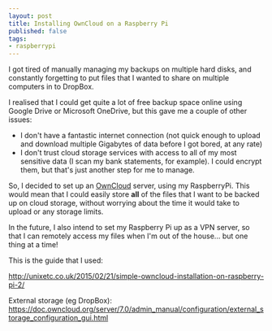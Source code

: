 ```yaml
---
layout: post
title: Installing OwnCloud on a Raspberry Pi
published: false
tags:
- raspberrypi
---
```


I got tired of manually managing my backups on multiple hard disks, and constantly forgetting to put files that I wanted to share on multiple computers in to DropBox. 

I realised that I could get quite a lot of free backup space online using Google Drive or Microsoft OneDrive, but this gave me a couple of other issues:

 - I don't have a fantastic internet connection (not quick enough to upload and download multiple Gigabytes of data before I got bored, at any rate)
 - I don't trust cloud storage services with access to all of my most sensitive data (I scan my bank statements, for example). I could encrypt them, but that's just another step for me to manage.
 
So, I decided to set up an [OwnCloud](https://owncloud.org/) server, using my RaspberryPi. This would mean that I could easily store **all** of the files that I want to be backed up on cloud storage, without worrying about the time it would take to upload or any storage limits.

In the future, I also intend to set my Raspberry Pi up as a VPN server, so that I can remotely access my files when I'm out of the house... but one thing at a time!

This is the guide that I used:
 
http://unixetc.co.uk/2015/02/21/simple-owncloud-installation-on-raspberry-pi-2/


External storage (eg DropBox): https://doc.owncloud.org/server/7.0/admin_manual/configuration/external_storage_configuration_gui.html
